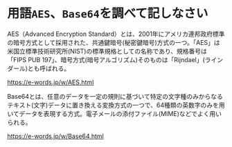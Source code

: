 # 用語`AES`、`Base64`を調べて記しなさい

AES（Advanced Encryption Standard）とは、2001年にアメリカ連邦政府標準の暗号方式として採用された、共通鍵暗号(秘密鍵暗号)方式の一つ。「AES」は米国立標準技術研究所(NIST)の標準規格としての名称であり、規格番号は「FIPS PUB 197」、暗号方式(暗号アルゴリズム)そのものは「Rijndael」(ラインダール)とも呼ばれる。

https://e-words.jp/w/AES.html

Base64とは、任意のデータを一定の規則に基づいて特定の文字種のみからなるテキスト(文字)データに置き換える変換方式の一つで、64種類の英数字のみを用いてデータを表現する方式。電子メールの添付ファイル(MIME)などでよく用いられる。

https://e-words.jp/w/Base64.html
